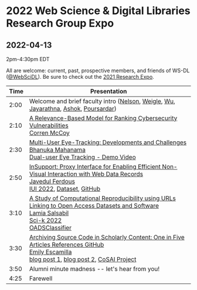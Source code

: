 # 2022 Web Science &amp; Digital Libraries Research Group Expo
## 2022-04-13

2pm-4:30pm EDT

All are welcome: current, past, prospective members, and friends of WS-DL ([@WebSciDL](https://twitter.com/WebSciDL)).  Be sure to check out the [2021 Research Expo](https://github.com/oduwsdl/2021-research-expo/).

| Time  | Presentation |
| --- | --- |
| 2:00  | Welcome and brief faculty intro ([Nelson](https://twitter.com/phonedude_mln), [Weigle](https://twitter.com/weiglemc), [Wu](https://twitter.com/fanchyna), [Jayarathna](https://twitter.com/openmaze), [Ashok](https://twitter.com/vikas_daveb), [Poursardar](https://twitter.com/Faryane))  |
| 2:10  | [A Relevance-Based Model for Ranking Cybersecurity Vulnerabilities](https://docs.google.com/presentation/d/12uKLzDhrN4ZhE4DEQ_-x_O_gyu40Taqdc6MRwAPEQEI/edit?usp=sharing) <br>[Corren McCoy](https://twitter.com/CorrenMcCoy) |
| 2:30 | [Multi-User Eye-Tracking: Developments and Challenges](https://docs.google.com/presentation/d/1QEziWbCLSzwvWnHSooxMW90PLt28imWHcoLyIe7jiVU/edit?usp=sharing) <br> [Bhanuka Mahanama](https://twitter.com/mahanama94) <br> [Dual-user Eye Tracking - Demo Video](https://youtu.be/sI4_YIHtSA0)|
| 2:50 | [InSupport: Proxy Interface for Enabling Efficient Non-Visual Interaction with Web Data Records](https://docs.google.com/presentation/d/1Mfgt2wzSTQJ7MkaBsoOuyz4E60wiaCIm/edit?usp=sharing&ouid=113847268547399101975&rtpof=true&sd=true) <br> [Javedul Ferdous](https://twitter.com/jaf_ferdous) <br> [IUI 2022](https://doi.org/10.1145/3490099.3511126), [Dataset](https://bit.ly/InSupport_Dataset), [GitHub](https://github.com/javedulferdous/InSupport)
| 3:10 | [A Study of Computational Reproducibility using URLs Linking to Open Access Datasets and Software](https://docs.google.com/presentation/d/1taQiIeztgDI9i8Q62IH4dZwtnL_p9_MzLF6nCOk450c/edit?usp=sharing) <br> [Lamia Salsabil](https://twitter.com/liya_lamia) <br> [Sci-k 2022](https://www.cs.odu.edu/~jwu/downloads/pubs/salsabil-2022-scik/salsabil-2022-scik.pdf) <br> [OADSClassifier](https://github.com/lamps-lab/oadsclassifier) |
| 3:30 | [Archiving Source Code in Scholarly Content: One in Five Articles References GitHub](https://docs.google.com/presentation/d/1jt5uxqbv5BvC3ex9TcErv5Y6n2gm9zadgO-VSAjNxaQ/edit?usp=sharing) <br> [Emily Escamilla](https://twitter.com/EmilyEscamilla_) <br> [blog post 1](https://ws-dl.blogspot.com/2022/02/2021-02-23-one-in-five-articles.html), [blog post 2](https://ws-dl.blogspot.com/2022/03/2022-03-30-github-is-not-archive-github.html), [CoSAI Project](https://ws-dl.blogspot.com/2021/12/2021-12-08-collaborative-software.html) |
| 3:50 | Alumni minute madness -- let's hear from you! |
| 4:25 | Farewell | 


